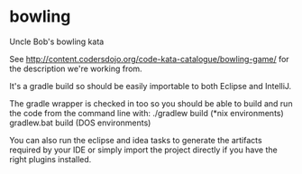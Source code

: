 bowling
=======

Uncle Bob's bowling kata

See http://content.codersdojo.org/code-kata-catalogue/bowling-game/ for the description we're working from.

It's a gradle build so should be easily importable to both Eclipse and IntelliJ.

The gradle wrapper is checked in too so you should be able to build and run the code from the command line with:
./gradlew build (*nix environments)
gradlew.bat build (DOS environments)

You can also run the eclipse and idea tasks to generate the artifacts required by your IDE or simply import the project directly if you have the right plugins installed.
